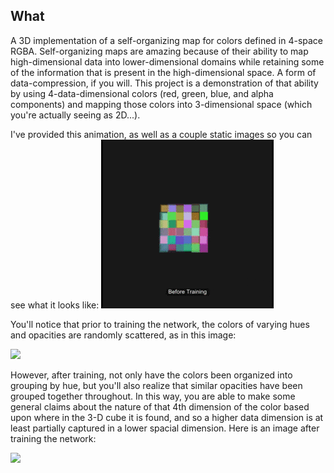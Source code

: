 ## What
A 3D implementation of a self-organizing map for colors defined in 4-space RGBA. 
Self-organizing maps are amazing because of their ability to map high-dimensional data
into lower-dimensional domains while retaining some of the information that is present
in the high-dimensional space. A form of data-compression, if you will. This project is
a demonstration of that ability by using 4-data-dimensional colors (red, green, blue, and alpha components)
and mapping those colors into 3-dimensional space (which you're actually seeing as 2D...).

I've provided this animation, as well as a couple static images so you can see what it looks like:
<img src="https://raw.githubusercontent.com/RutledgePaulV/self-organizing-3d/master/animation.gif"/>

You'll notice that prior to training the network, the colors of varying hues and opacities are randomly scattered,
as in this image:

<img src="https://lh4.googleusercontent.com/-_b3bkL7cJrQ/VFGtm8aiJpI/AAAAAAAAA6g/d3E-2RN5oRM/w641-h643-no/untrained.PNG"/>

However, after training, not only have the colors been organized into grouping by hue, but you'll also realize that
similar opacities have been grouped together throughout. In this way, you are able to make some general claims about
the nature of that 4th dimension of the color based upon where in the 3-D cube it is found, and so a higher data dimension
is at least partially captured in a lower spacial dimension. Here is an image after training the network:

<img src="https://lh4.googleusercontent.com/--rLvIC75KrU/VFGtmoPicLI/AAAAAAAAA6c/kmGKmhBEv3I/w644-h643-no/trained.PNG"/>